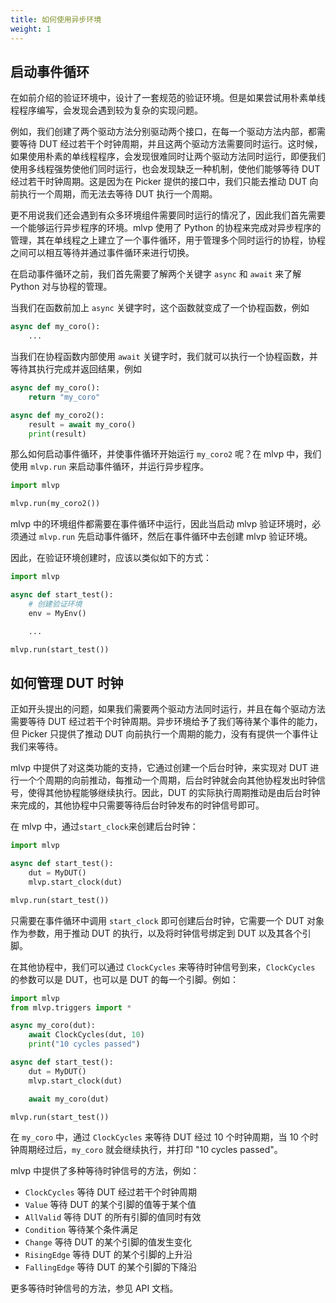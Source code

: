 ```yaml
---
title: 如何使用异步环境
weight: 1
---
```


## 启动事件循环

在如前介绍的验证环境中，设计了一套规范的验证环境。但是如果尝试用朴素单线程程序编写，会发现会遇到较为复杂的实现问题。

例如，我们创建了两个驱动方法分别驱动两个接口，在每一个驱动方法内部，都需要等待 DUT 经过若干个时钟周期，并且这两个驱动方法需要同时运行。这时候，如果使用朴素的单线程程序，会发现很难同时让两个驱动方法同时运行，即便我们使用多线程强势使他们同时运行，也会发现缺乏一种机制，使他们能够等待 DUT 经过若干时钟周期。这是因为在 Picker 提供的接口中，我们只能去推动 DUT 向前执行一个周期，而无法去等待 DUT 执行一个周期。

更不用说我们还会遇到有众多环境组件需要同时运行的情况了，因此我们首先需要一个能够运行异步程序的环境。mlvp 使用了 Python 的协程来完成对异步程序的管理，其在单线程之上建立了一个事件循环，用于管理多个同时运行的协程，协程之间可以相互等待并通过事件循环来进行切换。

在启动事件循环之前，我们首先需要了解两个关键字 `async` 和 `await` 来了解 Python 对与协程的管理。

当我们在函数前加上 `async` 关键字时，这个函数就变成了一个协程函数，例如

```python
async def my_coro():
    ...
```

当我们在协程函数内部使用 `await` 关键字时，我们就可以执行一个协程函数，并等待其执行完成并返回结果，例如

```python
async def my_coro():
    return "my_coro"

async def my_coro2():
    result = await my_coro()
    print(result)
```

那么如何启动事件循环，并使事件循环开始运行 `my_coro2` 呢？在 mlvp 中，我们使用 `mlvp.run` 来启动事件循环，并运行异步程序。

```python
import mlvp

mlvp.run(my_coro2())
```

mlvp 中的环境组件都需要在事件循环中运行，因此当启动 mlvp 验证环境时，必须通过 `mlvp.run` 先启动事件循环，然后在事件循环中去创建 mlvp 验证环境。

因此，在验证环境创建时，应该以类似如下的方式：

```python
import mlvp

async def start_test():
    # 创建验证环境
    env = MyEnv()

    ...

mlvp.run(start_test())
```

## 如何管理 DUT 时钟

正如开头提出的问题，如果我们需要两个驱动方法同时运行，并且在每个驱动方法需要等待 DUT 经过若干个时钟周期。异步环境给予了我们等待某个事件的能力，但 Picker 只提供了推动 DUT 向前执行一个周期的能力，没有有提供一个事件让我们来等待。

mlvp 中提供了对这类功能的支持，它通过创建一个后台时钟，来实现对 DUT 进行一个个周期的向前推动，每推动一个周期，后台时钟就会向其他协程发出时钟信号，使得其他协程能够继续执行。因此，DUT 的实际执行周期推动是由后台时钟来完成的，其他协程中只需要等待后台时钟发布的时钟信号即可。

在 mlvp 中，通过`start_clock`来创建后台时钟：

```python
import mlvp

async def start_test():
    dut = MyDUT()
    mlvp.start_clock(dut)

mlvp.run(start_test())
```

只需要在事件循环中调用 `start_clock` 即可创建后台时钟，它需要一个 DUT 对象作为参数，用于推动 DUT 的执行，以及将时钟信号绑定到 DUT 以及其各个引脚。

在其他协程中，我们可以通过 `ClockCycles` 来等待时钟信号到来，`ClockCycles` 的参数可以是 DUT，也可以是 DUT 的每一个引脚。例如：

```python
import mlvp
from mlvp.triggers import *

async my_coro(dut):
    await ClockCycles(dut, 10)
    print("10 cycles passed")

async def start_test():
    dut = MyDUT()
    mlvp.start_clock(dut)

    await my_coro(dut)

mlvp.run(start_test())
```

在 `my_coro` 中，通过 `ClockCycles` 来等待 DUT 经过 10 个时钟周期，当 10 个时钟周期经过后，`my_coro` 就会继续执行，并打印 "10 cycles passed"。

mlvp 中提供了多种等待时钟信号的方法，例如：

- `ClockCycles` 等待 DUT 经过若干个时钟周期
- `Value` 等待 DUT 的某个引脚的值等于某个值
- `AllValid` 等待 DUT 的所有引脚的值同时有效
- `Condition` 等待某个条件满足
- `Change` 等待 DUT 的某个引脚的值发生变化
- `RisingEdge` 等待 DUT 的某个引脚的上升沿
- `FallingEdge` 等待 DUT 的某个引脚的下降沿

更多等待时钟信号的方法，参见 API 文档。

